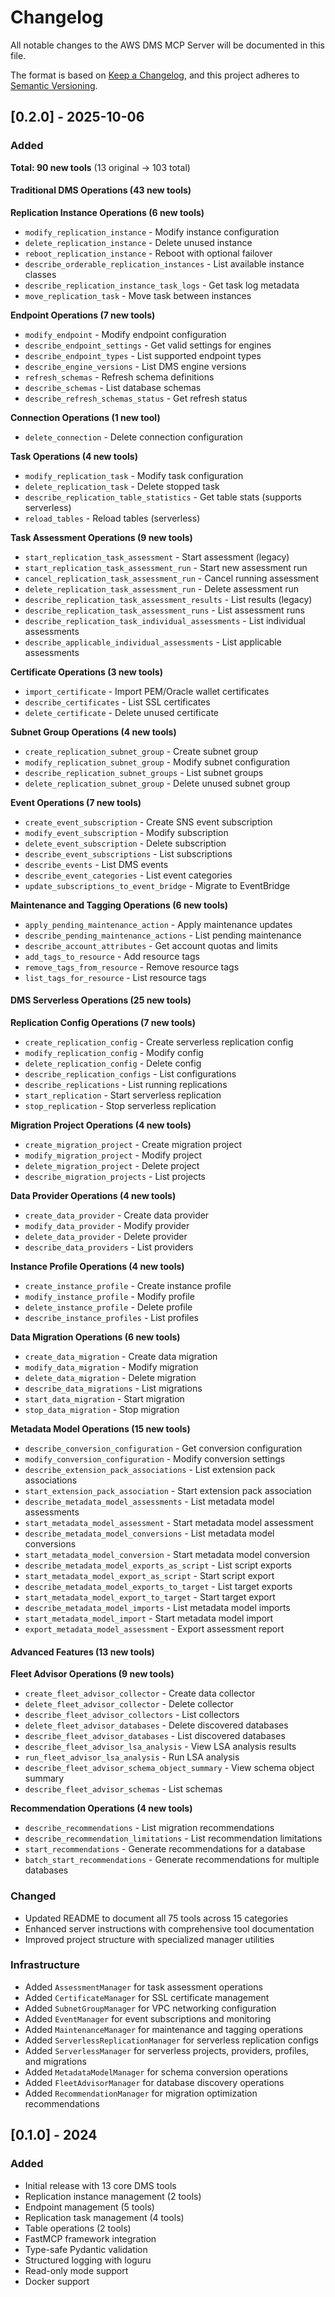 # Changelog

All notable changes to the AWS DMS MCP Server will be documented in this file.

The format is based on [Keep a Changelog](https://keepachangelog.com/en/1.0.0/),
and this project adheres to [Semantic Versioning](https://semver.org/spec/v2.0.0.html).

## [0.2.0] - 2025-10-06

### Added

**Total: 90 new tools** (13 original → 103 total)

#### Traditional DMS Operations (43 new tools)

**Replication Instance Operations (6 new tools)**
- `modify_replication_instance` - Modify instance configuration
- `delete_replication_instance` - Delete unused instance
- `reboot_replication_instance` - Reboot with optional failover
- `describe_orderable_replication_instances` - List available instance classes
- `describe_replication_instance_task_logs` - Get task log metadata
- `move_replication_task` - Move task between instances

**Endpoint Operations (7 new tools)**
- `modify_endpoint` - Modify endpoint configuration
- `describe_endpoint_settings` - Get valid settings for engines
- `describe_endpoint_types` - List supported endpoint types
- `describe_engine_versions` - List DMS engine versions
- `refresh_schemas` - Refresh schema definitions
- `describe_schemas` - List database schemas
- `describe_refresh_schemas_status` - Get refresh status

**Connection Operations (1 new tool)**
- `delete_connection` - Delete connection configuration

**Task Operations (4 new tools)**
- `modify_replication_task` - Modify task configuration
- `delete_replication_task` - Delete stopped task
- `describe_replication_table_statistics` - Get table stats (supports serverless)
- `reload_tables` - Reload tables (serverless)

**Task Assessment Operations (9 new tools)**
- `start_replication_task_assessment` - Start assessment (legacy)
- `start_replication_task_assessment_run` - Start new assessment run
- `cancel_replication_task_assessment_run` - Cancel running assessment
- `delete_replication_task_assessment_run` - Delete assessment run
- `describe_replication_task_assessment_results` - List results (legacy)
- `describe_replication_task_assessment_runs` - List assessment runs
- `describe_replication_task_individual_assessments` - List individual assessments
- `describe_applicable_individual_assessments` - List applicable assessments

**Certificate Operations (3 new tools)**
- `import_certificate` - Import PEM/Oracle wallet certificates
- `describe_certificates` - List SSL certificates
- `delete_certificate` - Delete unused certificate

**Subnet Group Operations (4 new tools)**
- `create_replication_subnet_group` - Create subnet group
- `modify_replication_subnet_group` - Modify subnet configuration
- `describe_replication_subnet_groups` - List subnet groups
- `delete_replication_subnet_group` - Delete unused subnet group

**Event Operations (7 new tools)**
- `create_event_subscription` - Create SNS event subscription
- `modify_event_subscription` - Modify subscription
- `delete_event_subscription` - Delete subscription
- `describe_event_subscriptions` - List subscriptions
- `describe_events` - List DMS events
- `describe_event_categories` - List event categories
- `update_subscriptions_to_event_bridge` - Migrate to EventBridge

**Maintenance and Tagging Operations (6 new tools)**
- `apply_pending_maintenance_action` - Apply maintenance updates
- `describe_pending_maintenance_actions` - List pending maintenance
- `describe_account_attributes` - Get account quotas and limits
- `add_tags_to_resource` - Add resource tags
- `remove_tags_from_resource` - Remove resource tags
- `list_tags_for_resource` - List resource tags

#### DMS Serverless Operations (25 new tools)

**Replication Config Operations (7 new tools)**
- `create_replication_config` - Create serverless replication config
- `modify_replication_config` - Modify config
- `delete_replication_config` - Delete config
- `describe_replication_configs` - List configurations
- `describe_replications` - List running replications
- `start_replication` - Start serverless replication
- `stop_replication` - Stop serverless replication

**Migration Project Operations (4 new tools)**
- `create_migration_project` - Create migration project
- `modify_migration_project` - Modify project
- `delete_migration_project` - Delete project
- `describe_migration_projects` - List projects

**Data Provider Operations (4 new tools)**
- `create_data_provider` - Create data provider
- `modify_data_provider` - Modify provider
- `delete_data_provider` - Delete provider
- `describe_data_providers` - List providers

**Instance Profile Operations (4 new tools)**
- `create_instance_profile` - Create instance profile
- `modify_instance_profile` - Modify profile
- `delete_instance_profile` - Delete profile
- `describe_instance_profiles` - List profiles

**Data Migration Operations (6 new tools)**
- `create_data_migration` - Create data migration
- `modify_data_migration` - Modify migration
- `delete_data_migration` - Delete migration
- `describe_data_migrations` - List migrations
- `start_data_migration` - Start migration
- `stop_data_migration` - Stop migration

**Metadata Model Operations (15 new tools)**
- `describe_conversion_configuration` - Get conversion configuration
- `modify_conversion_configuration` - Modify conversion settings
- `describe_extension_pack_associations` - List extension pack associations
- `start_extension_pack_association` - Start extension pack association
- `describe_metadata_model_assessments` - List metadata model assessments
- `start_metadata_model_assessment` - Start metadata model assessment
- `describe_metadata_model_conversions` - List metadata model conversions
- `start_metadata_model_conversion` - Start metadata model conversion
- `describe_metadata_model_exports_as_script` - List script exports
- `start_metadata_model_export_as_script` - Start script export
- `describe_metadata_model_exports_to_target` - List target exports
- `start_metadata_model_export_to_target` - Start target export
- `describe_metadata_model_imports` - List metadata model imports
- `start_metadata_model_import` - Start metadata model import
- `export_metadata_model_assessment` - Export assessment report

#### Advanced Features (13 new tools)

**Fleet Advisor Operations (9 new tools)**
- `create_fleet_advisor_collector` - Create data collector
- `delete_fleet_advisor_collector` - Delete collector
- `describe_fleet_advisor_collectors` - List collectors
- `delete_fleet_advisor_databases` - Delete discovered databases
- `describe_fleet_advisor_databases` - List discovered databases
- `describe_fleet_advisor_lsa_analysis` - View LSA analysis results
- `run_fleet_advisor_lsa_analysis` - Run LSA analysis
- `describe_fleet_advisor_schema_object_summary` - View schema object summary
- `describe_fleet_advisor_schemas` - List schemas

**Recommendation Operations (4 new tools)**
- `describe_recommendations` - List migration recommendations
- `describe_recommendation_limitations` - List recommendation limitations
- `start_recommendations` - Generate recommendations for a database
- `batch_start_recommendations` - Generate recommendations for multiple databases

### Changed

- Updated README to document all 75 tools across 15 categories
- Enhanced server instructions with comprehensive tool documentation
- Improved project structure with specialized manager utilities

### Infrastructure

- Added `AssessmentManager` for task assessment operations
- Added `CertificateManager` for SSL certificate management
- Added `SubnetGroupManager` for VPC networking configuration
- Added `EventManager` for event subscriptions and monitoring
- Added `MaintenanceManager` for maintenance and tagging operations
- Added `ServerlessReplicationManager` for serverless replication configs
- Added `ServerlessManager` for serverless projects, providers, profiles, and migrations
- Added `MetadataModelManager` for schema conversion operations
- Added `FleetAdvisorManager` for database discovery operations
- Added `RecommendationManager` for migration optimization recommendations

## [0.1.0] - 2024

### Added

- Initial release with 13 core DMS tools
- Replication instance management (2 tools)
- Endpoint management (5 tools)
- Replication task management (4 tools)
- Table operations (2 tools)
- FastMCP framework integration
- Type-safe Pydantic validation
- Structured logging with loguru
- Read-only mode support
- Docker support